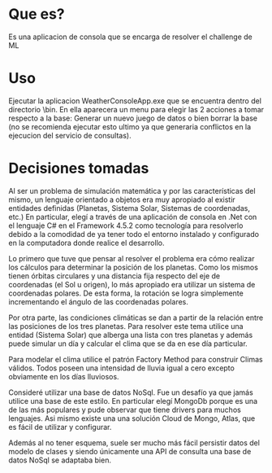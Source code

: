 # Que es?
Es una aplicacion de consola que se encarga de resolver el challenge de ML

# Uso
Ejecutar la aplicacion WeatherConsoleApp.exe que se encuentra dentro del directorio \bin. En ella aparecera un menu para elegir las 2 acciones a tomar respecto a la base: Generar un nuevo juego de datos o bien borrar la base (no se recomienda ejecutar esto ultimo ya que generaria conflictos en la ejecucion del servicio de consultas).

# Decisiones tomadas
Al ser un problema de simulación matemática y por las características del mismo, un lenguaje orientado a objetos era muy apropiado al existir entidades definidas (Planetas, Sistema Solar, Sistemas de coordenadas, etc.)
En particular, elegí a través de una aplicación de consola en .Net con el lenguaje C# en el Framework 4.5.2 como tecnología para resolverlo debido a la comodidad de ya tener todo el entorno instalado y configurado en la computadora donde realice el desarrollo.

Lo primero que tuve que pensar al resolver el problema era cómo realizar los cálculos para determinar la posición de los planetas. 
Como los mismos tienen órbitas circulares y una distancia fija respecto del eje de coordenadas (el Sol u origen), lo más apropiado 
era utilizar un sistema de coordenadas polares. De esta forma, la rotación se logra simplemente incrementando el ángulo de las 
coordenadas polares.

Por otra parte, las condiciones climáticas se dan a partir de la relación entre las posiciones de los tres planetas. Para resolver este 
tema utilice una entidad (Sistema Solar) que alberga una lista con tres planetas y además puede simular un día y calcular el clima que se 
da en ese día particular.

Para modelar el clima utilice el patrón Factory Method para construir Climas válidos. Todos poseen una intensidad de lluvia igual a cero excepto obviamente en los días lluviosos.

Consideré utilizar una base de datos NoSql. Fue un desafío ya que jamás utilice una base de este estilo. En particular elegí MongoDb porque es una de las más populares y pude observar que tiene drivers para muchos lenguajes. Asi mismo existe una una solución Cloud de Mongo, Atlas, que es fácil de utilizar y configurar.

Además al no tener esquema, suele ser mucho más fácil persistir datos del modelo de clases y siendo únicamente una API de consulta una base de datos NoSql se adaptaba bien.
